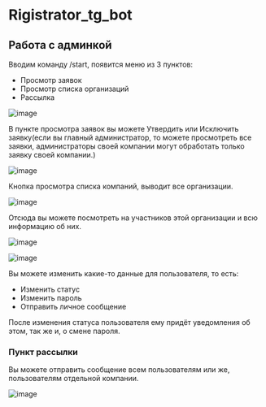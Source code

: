 # Rigistrator_tg_bot
## Работа с админкой
Вводим команду /start, появится меню из 3 пунктов:
- Просмотр заявок
- Просмотр списка организаций
- Рассылка

![image](https://user-images.githubusercontent.com/63918733/116965312-27ff4c00-acb6-11eb-90f8-8adf1b5ffb4a.png)

В пункте просмотра заявок вы можете Утвердить или Исключить заявку(если вы главный администратор, то можете  просмотреть все заявки, администраторы своей компании могут обработать только заявку своей компании.)

![image](https://user-images.githubusercontent.com/63918733/116965470-917f5a80-acb6-11eb-8052-ab9114b7d5f5.png)

Кнопка просмотра списка компаний, выводит все организации.

![image](https://user-images.githubusercontent.com/63918733/116997905-19308d80-ace6-11eb-9c46-4a7ec4310cae.png)


Отсюда вы можете посмотреть на участников этой организации и всю информацию об них.

![image](https://user-images.githubusercontent.com/63918733/116998012-4715d200-ace6-11eb-9fce-33409e05d582.png)

![image](https://user-images.githubusercontent.com/63918733/116998050-539a2a80-ace6-11eb-8bc5-7e1026648de0.png)


Вы можете изменить какие-то данные для пользователя, то есть:
- Изменить статус
- Изменить пароль
- Отправить личное сообщение

После изменения статуса пользователя ему придёт уведомления об этом, так же и, о смене пароля.

### Пункт рассылки
Вы можете отправить сообщение всем пользователям или же, пользователям отдельной компании.

![image](https://user-images.githubusercontent.com/63918733/116998149-73c9e980-ace6-11eb-9302-0c1e0f4c71f5.png)

